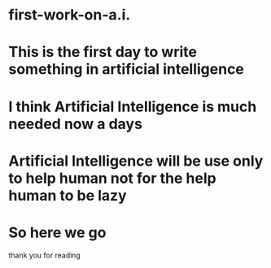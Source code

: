 # first-work-on-a.i.
# This is the first day to write something in artificial intelligence
# I think Artificial Intelligence is much needed now a days
# Artificial Intelligence will be use only to help human not for the help human to be lazy
# So here we go 
  
  thank you for reading

